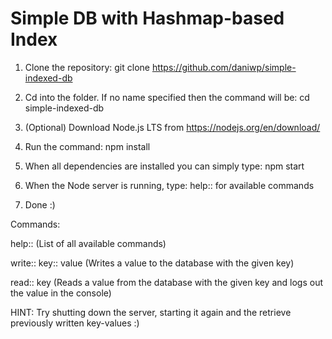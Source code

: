 # Simple DB with Hashmap-based Index

1. Clone the repository: git clone https://github.com/daniwp/simple-indexed-db

2. Cd into the folder. If no name specified then the command will be: cd simple-indexed-db

3. (Optional) Download Node.js LTS from https://nodejs.org/en/download/

4. Run the command: npm install

5. When all dependencies are installed you can simply type: npm start

6. When the Node server is running, type: help:: for available commands 

7. Done :)

Commands:

help:: (List of all available commands)

write:: key:: value (Writes a value to the database with the given key)

read:: key (Reads a value from the database with the given key and logs out the value in the console)



HINT: Try shutting down the server, starting it again and the retrieve previously written key-values :)
